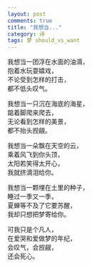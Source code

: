 ```yaml
---
layout: post
comments: true
title: "我想当..."
category: 诗
tags: 梦 should_vs_want
---
```


我想当一团浮在水面的油滴，<br>
抱着水玩耍嬉戏，<br>
不论受到怎样的打击，<br>
都不低头叹气。<br>

我想当一只沉在海底的海星，<br>
踮着脚爬来爬去，<br>
无论看到怎样的美景，<br>
都不抬头觊觎。<br>

我想当一朵飘在天空的云，<br>
乘着风飞到你头顶，<br>
太阳若笑得太开心，<br>
我就挤滴泪给你。<br>

我想当一颗埋在土里的种子，<br>
睡过一季又一季，<br>
夏蝉等不及了它要苏醒，<br>
我却只想把梦寄给你。<br>

可我只是个凡人，<br>
在爱哭和爱做梦的年纪，<br>
会叹气，会觊觎，<br>
还会死心。<br>
